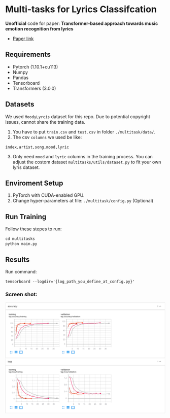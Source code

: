#  Multi-tasks for Lyrics Classifcation
**Unofficial** code for paper: **Transformer-based approach towards music emotion recognition from lyrics**

* [Paper link](https://arxiv.org/abs/2101.02051)

## Requirements
* Pytorch (1.10.1+cu113)
* Numpy
* Pandas
* Tensorboard
* Transformers (3.0.0)

## Datasets
We used `MoodyLyrcis` dataset for this repo. Due to potential copyright issues, cannot share the training data.
1. You have to put `train.csv` and `test.csv` in folder `./multitask/data/`.
2. The csv `columns` we used be like:
```
index,artist,song,mood,lyric
```
3. Only need `mood` and `lyric` columns in the training process. You can adjust the costom dataset `multitasks/utils/dataset.py` to fit your own lyris dataset.

## Enviroment Setup
1. PyTorch with CUDA-enabled GPU.
2. Change hyper-parameters at file: `./multitask/config.py` (Optional)

## Run Training
Follow these stepes to run:
```
cd multitasks
python main.py
```

## Results
Run command:
```
tensorboard --logdir='{log_path_you_define_at_config.py}'
```

### Screen shot:
<img src=".images/results-screen-shot.png" width="1000" height="auto" />
